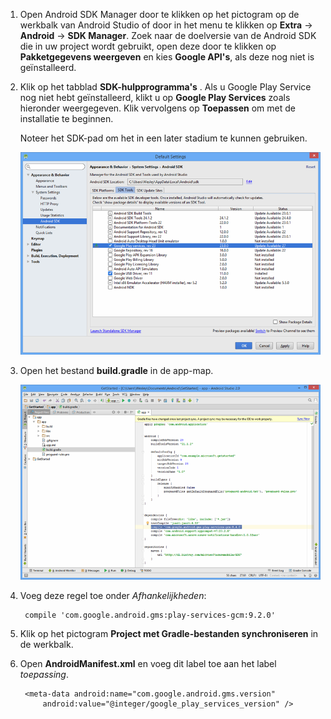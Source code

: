 1. Open Android SDK Manager door te klikken op het pictogram op de werkbalk van Android Studio of door in het menu te klikken op **Extra** -> **Android** -> **SDK Manager**. Zoek naar de doelversie van de Android SDK die in uw project wordt gebruikt, open deze door te klikken op **Pakketgegevens weergeven** en kies **Google API's**, als deze nog niet is geïnstalleerd.

2. Klik op het tabblad **SDK-hulpprogramma's** . Als u Google Play Service nog niet hebt geïnstalleerd, klikt u op **Google Play Services** zoals hieronder weergegeven. Klik vervolgens op **Toepassen** om met de installatie te beginnen. 
 
    Noteer het SDK-pad om het in een later stadium te kunnen gebruiken. 

    ![](./media/notification-hubs-android-studio-add-google-play-services/notification-hubs-android-studio-sdk-manager.png)


3. Open het bestand **build.gradle** in de app-map.

    ![](./media/notification-hubs-android-studio-add-google-play-services/notification-hubs-android-studio-add-google-play-dependency.png)

4. Voeg deze regel toe onder *Afhankelijkheden*: 

        compile 'com.google.android.gms:play-services-gcm:9.2.0'

5. Klik op het pictogram **Project met Gradle-bestanden synchroniseren** in de werkbalk.

6. Open **AndroidManifest.xml** en voeg dit label toe aan het label *toepassing*.

        <meta-data android:name="com.google.android.gms.version"
            android:value="@integer/google_play_services_version" />
 







<!--HONumber=Aug16_HO4-->


